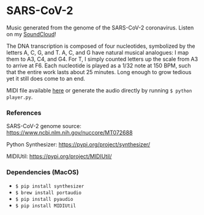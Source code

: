 # SARS-CoV-2
Music generated from the genome of the SARS-CoV-2 coronavirus. Listen on my [SoundCloud](https://soundcloud.com/skrubstudio/sars-cov-2)!

The DNA transcription is composed of four nucleotides, symbolized by the letters A, C, G, and T.
A, C, and G have natural musical analogues: I map them to A3, C4, and G4. For T, I simply counted letters up the scale from A3 to arrive at F6. Each nucleotide is played as a 1/32 note at 150 BPM, such that the entire work lasts about 25 minutes. Long enough to grow tedious yet it still does come to an end.

MIDI file available [here](https://github.com/michaelburks/sars-cov-2/blob/master/output/sars-cov-2.mid) or generate the audio directly by running `$ python player.py`.

### References
SARS-CoV-2 genome source: https://www.ncbi.nlm.nih.gov/nuccore/MT072688

Python Synthesizer: https://pypi.org/project/synthesizer/

MIDIUtil: https://pypi.org/project/MIDIUtil/

### Dependencies (MacOS)
* `$ pip install synthesizer`
* `$ brew install portaudio`
* `$ pip install pyaudio`
* `$ pip install MIDIUtil`
